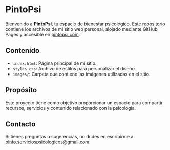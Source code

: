 # PintoPsi

Bienvenido a **PintoPsi**, tu espacio de bienestar psicológico. Este repositorio contiene los archivos de mi sitio web personal, alojado mediante GitHub Pages y accesible en [pintopsi.com](https://pintopsi.com).

## Contenido

- `index.html`: Página principal de mi sitio.
- `styles.css`: Archivo de estilos para personalizar el diseño.
- `images/`: Carpeta que contiene las imágenes utilizadas en el sitio.

## Propósito

Este proyecto tiene como objetivo proporcionar un espacio para compartir recursos, servicios y contenido relacionado con la psicología.

## Contacto

Si tienes preguntas o sugerencias, no dudes en escribirme a [pinto.serviciospsicologicos@gmail.com](mailto:tuemail@example.com).

